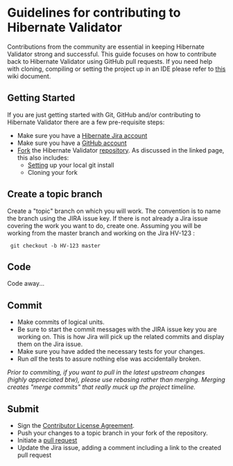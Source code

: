 Guidelines for contributing to Hibernate Validator
====
Contributions from the community are essential in keeping Hibernate Validator strong and successful.
This guide focuses on how to contribute back to Hibernate Validator using GitHub pull requests.
If you need help with cloning, compiling or setting the project up in an IDE please refer to
[this](https://community.jboss.org/wiki/ContributingtoHibernateValidator) wiki document.

## Getting Started
If you are just getting started with Git, GitHub and/or contributing to Hibernate Validator there are a
few pre-requisite steps:

* Make sure you have a [Hibernate Jira account](https://hibernate.onjira.com)
* Make sure you have a [GitHub account](https://github.com/signup/free)
* [Fork](http://help.github.com/fork-a-repo) the Hibernate Validator [repository](https://github.com/hibernate/hibernate-validator).
As discussed in the linked page, this also includes:
    * [Setting](https://help.github.com/articles/set-up-git) up your local git install
    * Cloning your fork


## Create a topic branch
Create a "topic" branch on which you will work.  The convention is to name the branch
using the JIRA issue key.  If there is not already a Jira issue covering the work you
want to do, create one.  Assuming you will be working from the master branch and working
on the Jira HV-123 :

     git checkout -b HV-123 master


## Code

Code away...

## Commit

* Make commits of logical units.
* Be sure to start the commit messages with the JIRA issue key you are working on. This is how Jira will pick
up the related commits and display them on the Jira issue.
* Make sure you have added the necessary tests for your changes.
* Run _all_ the tests to assure nothing else was accidentally broken.

_Prior to commiting, if you want to pull in the latest upstream changes (highly
appreciated btw), please use rebasing rather than merging.  Merging creates
"merge commits" that really muck up the project timeline._

## Submit
* Sign the [Contributor License Agreement](https://cla.jboss.org/index.seam).
* Push your changes to a topic branch in your fork of the repository.
* Initiate a [pull request](http://help.github.com/send-pull-requests/)
* Update the Jira issue, adding a comment including a link to the created pull request
